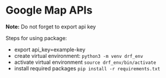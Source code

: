 # Google Map APIs

**Note:** Do not forget to export api key

Steps for using package:
- export api_key=example-key
- create virtual environment:
`python3 -m venv drf_env`
- activate virtual environment
`source drf_env/bin/activate`
- install required packages
`pip install -r requirements.txt`
